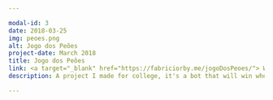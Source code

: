```yaml
---

modal-id: 3
date: 2018-03-25
img: peoes.png
alt: Jogo dos Peões
project-date: March 2018
title: Jogo dos Peões
link: <a target="_blank" href="https://fabriciorby.me/jogoDosPeoes/"> Website </a> / <a target="_blank" href="https://github.com/fabriciorby/jogoDosPeoes/"> Github repo </a>.
description: A project I made for college, it's a bot that will win whenever he gets a single chance. Just a friendly tip, if you wanna win at least once, please don't play as black.

---
```

